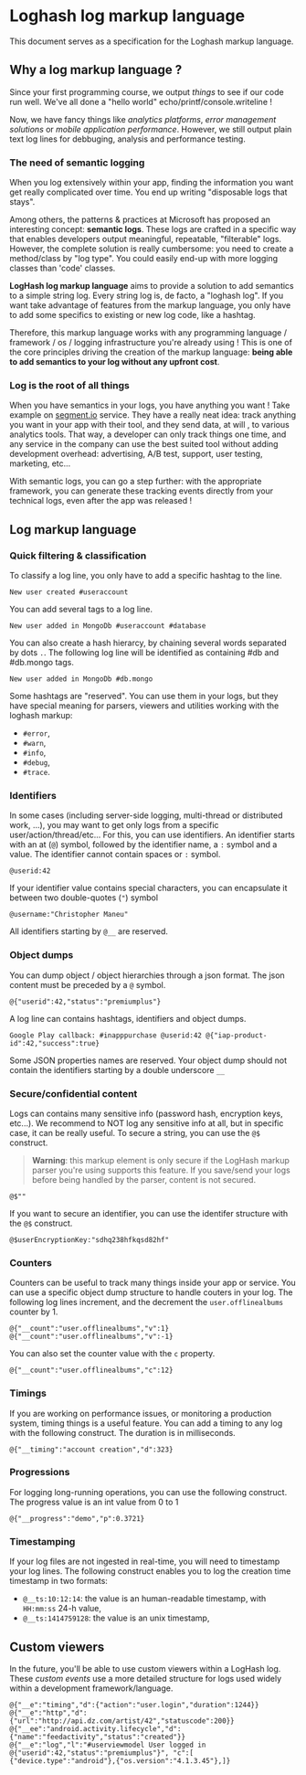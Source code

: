 # Loghash log markup language

This document serves as a specification for the Loghash markup language.

## Why a log markup language ?

Since your first programming course, we output *things* to see if our code run 
well. We've all done a "hello world" echo/printf/console.writeline !

Now, we have fancy things like *analytics platforms*, 
*error management solutions* or *mobile application performance*. However, we 
still output plain text log lines for debbuging, analysis and performance 
testing.

### The need of semantic logging

When you log extensively within your app, finding the information you want get 
really complicated over time. You end up writing "disposable logs that stays".

Among others, the patterns & practices at Microsoft has proposed an interesting 
concept: **semantic logs**. These logs are crafted in a specific way that 
enables developers output meaningful, repeatable, "filterable" logs. However, 
the complete solution is really cumbersome: you need to create a method/class by
"log type". You could easily end-up with more logging classes than 'code' 
classes.

**LogHash log markup language** aims to provide a solution to add semantics to a
simple string log. Every string log is, de facto, a "loghash log". If you want 
take advantage of features from the markup language, you only have to add some 
specifics to existing or new log code, like a hashtag. 

Therefore, this markup language works with any programming language / framework 
/ os / logging infrastructure you're already using ! This is one of the core 
principles driving the creation of the markup language: **being able to add 
semantics to your log without any upfront cost**.

### Log is the root of all things

When you have semantics in your logs, you have anything you want ! Take example 
on [segment.io](https://segment.io/) service. They have a really neat idea: 
track anything you want in your app with their tool, and they send data, at will
, to various analytics tools. That way, a developer can only track things one 
time, and any service in the company can use the best suited tool without adding
 development overhead: advertising, A/B test, support, user testing, marketing, 
 etc...

With semantic logs, you can go a step further: with the appropriate framework, 
you can generate these tracking events directly from your technical logs, even 
after the app was released !


## Log markup language

### Quick filtering & classification

To classify a log line, you only have to add a specific hashtag to the line.

```
New user created #useraccount 
```

You can add several tags to a log line.

```	
New user added in MongoDb #useraccount #database 
```

You can also create a hash hierarcy, by chaining several words separated by dots `.`. 
The following log line will be identified as containing #db and #db.mongo tags.

```
New user added in MongoDb #db.mongo 
```

Some hashtags are "reserved". You can use them in your logs, but they have 
special meaning for parsers, viewers and utilities working with the loghash 
markup: 

- `#error`,
- `#warn`,
- `#info`,
- `#debug`, 
- `#trace`.

### Identifiers

In some cases (including server-side logging, multi-thread or distributed work, 
...), you may want to get only logs from a specific user/action/thread/etc... 
For this, you can use identifiers. An identifier starts with an at (`@`) symbol,
  followed by the identifier name, a `:` symbol and a value. The identifier 
  cannot contain spaces or `:` symbol.

```
@userid:42
```

If your identifier value contains special characters, you can encapsulate it 
between two double-quotes (`"`) symbol

```
@username:"Christopher Maneu"
```

All identifiers starting by `@__` are reserved.

### Object dumps

You can dump object / object hierarchies through a json format. The json content
  must be preceded by a `@` symbol.

```
@{"userid":42,"status":"premiumplus"}
```

A log line can contains hashtags, identifiers and object dumps.

```
Google Play callback: #inapppurchase @userid:42 @{"iap-product-id":42,"success":true}
```

Some JSON properties names are reserved. Your object dump should not contain the 
identifiers starting by a double underscore `__` 

### Secure/confidential content

Logs can contains many sensitive info (password hash, encryption keys, etc...). 
We recommend to NOT log any sensitive info at all, but in specific case, it can 
be really useful. To secure a string, you can use the `@$` construct.

> **Warning**: this markup element is only secure if the LogHash markup parser 
you're using supports this feature. If you save/send your logs before being 
handled by the parser, content is not secured.

```
@$""
```

If you want to secure an identifier, you can use the identifer structure with 
the `@$` construct.

```
@$userEncryptionKey:"sdhq238hfkqsd82hf"
```

### Counters

Counters can be useful to track many things inside your app or service. You can 
use a specific object dump structure to handle couters in your log.
The following log lines increment, and the decrement the `user.offlinealbums` 
counter by 1.

```
@{"__count":"user.offlinealbums","v":1}
@{"__count":"user.offlinealbums","v":-1}
```

You can also set the counter value with the `c` property.

```
@{"__count":"user.offlinealbums","c":12}
```

### Timings

If you are working on performance issues, or monitoring a production system, 
timing things is a useful feature. You can add a timing to any log with the 
following construct. The duration is in milliseconds.

```
@{"__timing":"account creation","d":323}
```

### Progressions

For logging long-running operations, you can use the following construct. The 
progress value is an int value from 0 to 1

```
@{"__progress":"demo","p":0.3721}
```

### Timestamping 

If your log files are not ingested in real-time, you will need to timestamp your
  log lines. The following construct enables you to log the creation time 
  timestamp in two formats: 


- `@__ts:10:12:14`: the value is an human-readable timestamp, with `HH:mm:ss` 
24-h value,
- `@__ts:1414759128`: the value is an unix timestamp,


## Custom viewers

In the future, you'll be able to use custom viewers within a LogHash log. These 
*custom events* use a more detailed structure for logs used widely within a 
development framework/language.

```
@{"__e":"timing","d":{"action":"user.login","duration":1244}}
@{"__e":"http","d":{"url":"http://api.dz.com/artist/42","statuscode":200}}
@{"__ee":"android.activity.lifecycle","d":{"name":"feedactivity","status":"created"}}
@{"__e":"log","l":"#userviewmodel User logged in @{"userid":42,"status":"premiumplus"}", "c":[ {"device.type":"android"},{"os.version":"4.1.3.45"},]}
``` 